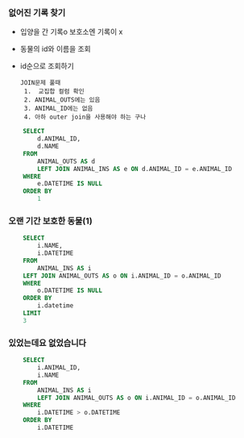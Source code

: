 ### 없어진 기록 찾기

   
- 입양을 간 기록o 보호소엔 기록이 x
- 동물의 id와 이름을 조회
- id순으로 조회하기

      JOIN문제 풀때
       1.  교집합 컬럼 확인
       2. ANIMAL_OUTS에는 있음
       3. ANIMAL_ID에는 없음
       4. 아하 outer join을 사용해야 하는 구나

```sql
    SELECT 
        d.ANIMAL_ID, 
        d.NAME 
    FROM 
        ANIMAL_OUTS AS d 
        LEFT JOIN ANIMAL_INS AS e ON d.ANIMAL_ID = e.ANIMAL_ID 
    WHERE 
        e.DATETIME IS NULL 
    ORDER BY 
        1
```


### 오랜 기간 보호한 동물(1)
```sql
    SELECT 
        i.NAME, 
        i.DATETIME 
    FROM 
        ANIMAL_INS AS i 
    LEFT JOIN ANIMAL_OUTS AS o ON i.ANIMAL_ID = o.ANIMAL_ID 
    WHERE 
        o.DATETIME IS NULL 
    ORDER BY 
        i.datetime 
    LIMIT 
    3
```

### 있었는데요 없었습니다
```sql
    SELECT
        i.ANIMAL_ID,
        i.NAME
    FROM 
        ANIMAL_INS AS i 
        LEFT JOIN ANIMAL_OUTS AS o ON i.ANIMAL_ID = o.ANIMAL_ID
    WHERE 
        i.DATETIME > o.DATETIME
    ORDER BY 
        i.DATETIME
```
